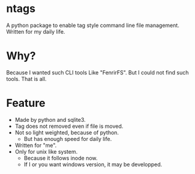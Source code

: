 # ntags
A python package to enable tag style command line file management.
Written for my daily life.

# Why?
Because I wanted such CLI tools Like "FenrirFS".
But I could not find such tools. That is all.

# Feature
- Made by python and sqlite3.
- Tag does not removed even if file is moved.
- Not so light weighted, because of python.
  + But has enough speed for daily life.
- Written for "me".
- Only for unix like system.
  + Because it follows inode now.
  + If I or you want windows version, it may be developped.
